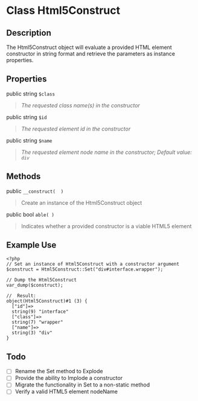 # Class Html5Construct

## Description

The Html5Construct object will evaluate a provided HTML element constructor in string format and retrieve the parameters as instance properties.

## Properties

public string `$class`
> *The requested class name(s) in the constructor*

public string `$id`
> *The requested element id in the constructor*

public string `$name`
> *The requested element node name in the constructor; Default value: `div`*

## Methods

public `__construct(  )`
> Create an instance of the Html5Construct object

public bool `able( )`
> Indicates whether a provided constructor is a viable HTML5 element

## Example Use

```
<?php
// Set an instance of Html5Construct with a constructor argument
$construct = Html5Construct::Set("div#interface.wrapper");

// Dump the Html5Construct
var_dump($construct);

//  Result:
object(Html5Construct)#1 (3) {
  ["id"]=>
  string(9) "interface"
  ["class"]=>
  string(7) "wrapper"
  ["name"]=>
  string(3) "div"
}
```

## Todo

- [ ] Rename the Set method to Explode
- [ ] Provide the ability to Implode a constructor
- [ ] Migrate the functionality in Set to a non-static method
- [ ] Verify a valid HTML5 element nodeName
